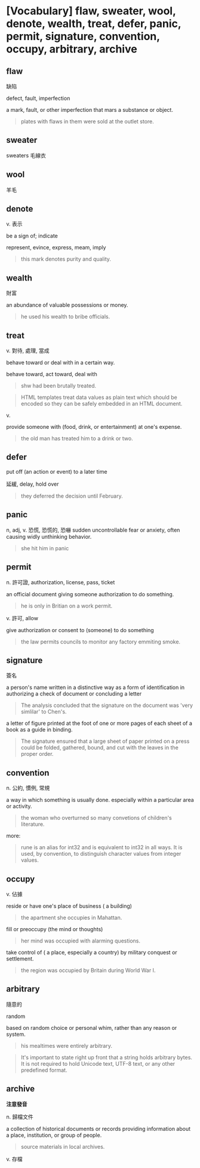 # [Vocabulary] flaw, sweater, wool, denote, wealth, treat, defer, panic, permit, signature, convention, occupy, arbitrary, archive

## flaw 

缺陷

defect, fault, imperfection

a mark, fault, or other imperfection that mars a substance or object.

> plates with flaws in them were sold at the outlet store.

## sweater

sweaters 毛線衣

## wool 

羊毛

## denote

v. 表示

be a sign of; indicate

represent, evince, express, meam, imply

> this mark denotes purity and quality.
## wealth

財富

an abundance of valuable possessions or money.

> he used his wealth to bribe officials.

## treat

v. 對待, 處理, 當成

behave toward or deal with in a certain way.

behave toward, act toward, deal with

> shw had been brutally treated.

> HTML templates treat data values as plain text which should be encoded so they can be safely embedded in an HTML document.

v.

provide someone with (food, drink, or entertainment) at one's expense.

> the old man has treated him to a drink or two.

## defer

put off (an action or event) to a later time

延緩, delay, hold over

> they deferred the decision until February.

## panic

n, adj, v. 恐慌, 恐慌的, 恐嚇
sudden uncontrollable fear or anxiety, often causing widly unthinking behavior.

> she hit him in panic

## permit

n. 許可證, authorization, license, pass, ticket

an official document giving someone authorization to do something.

> he is only in Britian on a work permit.

v. 許可, allow

give authorization or consent to (someone) to do something

> the law permits councils to monitor any factory emmiting smoke.

## signature

簽名

a person's name written in a distinctive way as a form of identification in authorizing a check of document or concluding a letter

> The analysis concluded that the signature on the document was 'very simlilar' to Chen's.

a letter of figure printed at the foot of one or more pages of each sheet of a book as a guide in binding.

> The signature ensured that a large sheet of paper printed on a press could be folded, gathered, bound, and cut with the leaves in the proper order.



## convention 

n. 公約, 慣例, 常規

a way in which something is usually done. especially within a particular area or activity.

> the woman who overturned so many convetions of children's literature.

more: 

> rune is an alias for int32 and is equivalent to int32 in all ways. It is used, by convention, to distinguish character values from integer values.

## occupy

v. 佔據

reside or have one's place of business ( a building) 

> the apartment she occupies in Mahattan.

fill or preoccupy (the mind or thoughts)

> her mind was occupied with alarming questions.

take control of ( a place, especially a country) by military conquest or settlement.

> the region was occupied by Britain during World War I.

## arbitrary

隨意的

random

based on random choice or personal whim, rather than any reason or system.

> his mealtimes were entirely arbitrary.

> It's important to state right up front that a string holds arbitrary bytes. It is not required to hold Unicode text, UTF-8 text, or any other predefined format.

## archive 

**注意發音**

n. 歸檔文件

a collection of historical documents or records providing information about a place, institution, or group of people.

> source materials in local archives.

v. 存檔
